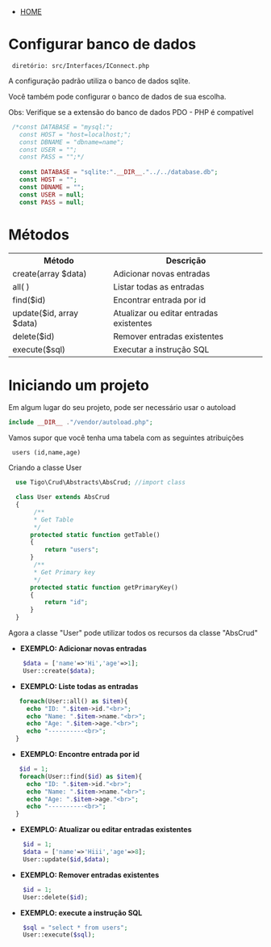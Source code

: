 - [HOME](https://github.com/tigoCaval/crud)
 
# Configurar banco de dados
     diretório: src/Interfaces/IConnect.php
  A configuração padrão utiliza o banco de dados sqlite.

  Você também pode configurar o banco de dados de sua escolha.

  Obs: Verifique se a extensão do banco de dados PDO - PHP é compatível
    
 ```php
  /*const DATABASE = "mysql:"; 
    const HOST = "host=localhost;";
    const DBNAME = "dbname=name";
    const USER = "";
    const PASS = "";*/
    
    const DATABASE = "sqlite:".__DIR__."../../database.db"; 
    const HOST = "";
    const DBNAME = "";
    const USER = null;
    const PASS = null;
 ```
# Métodos

<table style="width:100%">
  <tr>
    <th>Método</th>
    <th>Descrição</th>
  </tr>
  <tr>
    <td>create(array $data)</td>
    <td>Adicionar novas entradas</td>
  </tr>
  <tr>
    <td>all( )</td>
    <td>Listar todas as entradas</td>
  </tr>
  <tr>
    <td>find($id)</td>
    <td>Encontrar entrada por id</td>
  </tr>
  <tr>
    <td>update($id, array $data)</td>
    <td>Atualizar ou editar entradas existentes</td>
  </tr> 
  <tr>
    <td>delete($id)</td>
    <td>Remover entradas existentes</td>
  </tr>
  <tr>
    <td>execute($sql)</td>
    <td>Executar a instrução SQL</td>
  </tr>
</table>

# Iniciando um projeto
 Em algum lugar do seu projeto, pode ser necessário usar o autoload
 ```php
 include __DIR__ ."/vendor/autoload.php";
 ```
 Vamos supor que você tenha uma tabela com as seguintes atribuições
  ```
   users (id,name,age)
 ```
 
 Criando a classe User
 
 ```php
   use Tigo\Crud\Abstracts\AbsCrud; //import class

   class User extends AbsCrud
   {
        /**
        * Get Table
        */
       protected static function getTable()
       {
           return "users";
       }
        /**
        * Get Primary key
        */
       protected static function getPrimaryKey()
       {
           return "id";
       }
   }
 ```
 
 Agora a classe "User" pode utilizar todos os recursos da classe "AbsCrud"
 - **EXEMPLO: Adicionar novas entradas**
 ```php
     $data = ['name'=>'Hi','age'=>1];
     User::create($data);
 ```
  - **EXEMPLO: Liste todas as entradas**
 ```php
    foreach(User::all() as $item){
      echo "ID: ".$item->id."<br>";
      echo "Name: ".$item->name."<br>";
      echo "Age: ".$item->age."<br>";
      echo "----------<br>";
   }
 ```
  - **EXEMPLO: Encontre entrada por id**
 ```php
    $id = 1;
    foreach(User::find($id) as $item){
      echo "ID: ".$item->id."<br>";
      echo "Name: ".$item->name."<br>";
      echo "Age: ".$item->age."<br>";
      echo "----------<br>";
   }
 ```
  - **EXEMPLO: Atualizar ou editar entradas existentes**
 ```php
     $id = 1;
     $data = ['name'=>'Hiii','age'=>8];
     User::update($id,$data);
 ```
  - **EXEMPLO: Remover entradas existentes**
 ```php
     $id = 1;
     User::delete($id);
 ```
   - **EXEMPLO: execute a instrução SQL**
 ```php
     $sql = "select * from users";
     User::execute($sql);
 ```
